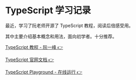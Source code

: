 # TypeScript 学习记录

最近，学习了阮老师开源了 TypeScript 教程，阅读后倍感受用。

其中主要介绍基本概念和用法，面向初学者。十分推荐。

[TypeScript 教程 - 阮一峰 👉](https://wangdoc.com/typescript/)

[TypeScript 官网文档 👉](https://www.typescriptlang.org/docs/)

[TypeScript Playground - 在线运行 👉](https://www.typescriptlang.org/play/)
